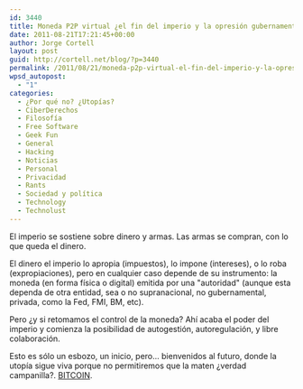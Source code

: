 ```yaml
---
id: 3440
title: Moneda P2P virtual ¿el fin del imperio y la opresión gubernamental?
date: 2011-08-21T17:21:45+00:00
author: Jorge Cortell
layout: post
guid: http://cortell.net/blog/?p=3440
permalink: /2011/08/21/moneda-p2p-virtual-el-fin-del-imperio-y-la-opresion-gubernamental/
wpsd_autopost:
  - "1"
categories:
  - ¿Por qué no? ¿Utopías?
  - CiberDerechos
  - Filosofí­a
  - Free Software
  - Geek Fun
  - General
  - Hacking
  - Noticias
  - Personal
  - Privacidad
  - Rants
  - Sociedad y polí­tica
  - Technology
  - Technolust
---
```

El imperio se sostiene sobre dinero y armas. Las armas se compran, con lo que queda el dinero.

El dinero el imperio lo apropia (impuestos), lo impone (intereses), o lo roba (expropiaciones), pero en cualquier caso depende de su instrumento: la moneda (en forma física o digital) emitida por una "autoridad" (aunque esta dependa de otra entidad, sea o no supranacional, no gubernamental, privada, como la Fed, FMI, BM, etc).

Pero ¿y si retomamos el control de la moneda? Ahí acaba el poder del imperio y comienza la posibilidad de autogestión, autoregulación, y libre colaboración.

Esto es sólo un esbozo, un inicio, pero... bienvenidos al futuro, donde la utopía sigue viva porque no permitiremos que la maten ¿verdad campanilla?. <a title="http://www.bitcoin.org/" href="http://www.bitcoin.org/" target="_blank">BITCOIN</a>.